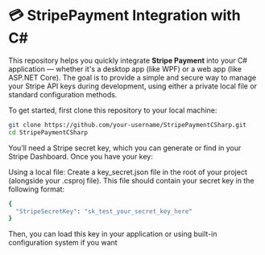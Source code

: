 # 💳 StripePayment Integration with C#

This repository helps you quickly integrate **Stripe Payment** into your C# application — whether it's a desktop app (like WPF) or a web app (like ASP.NET Core). The goal is to provide a simple and secure way to manage your Stripe API keys during development, using either a private local file or standard configuration methods.

To get started, first clone this repository to your local machine:

```bash
git clone https://github.com/your-username/StripePaymentCSharp.git
cd StripePaymentCSharp
```
You’ll need a Stripe secret key, which you can generate or find in your Stripe Dashboard. Once you have your key:

Using a local file:
Create a key_secret.json file in the root of your project (alongside your .csproj file). This file should contain your secret key in the following format:

```bash
{
  "StripeSecretKey": "sk_test_your_secret_key_here"
}
```

Then, you can load this key in your application or using built-in configuration system if you want

